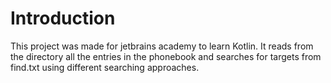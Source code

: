 # Introduction

This project was made for jetbrains academy to learn Kotlin. It reads from the directory all the entries in the phonebook and searches for targets from find.txt using different searching approaches.

